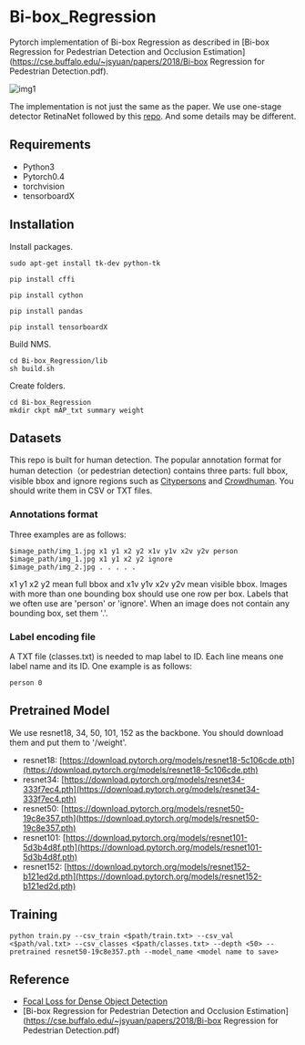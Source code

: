 # Bi-box_Regression

Pytorch implementation of Bi-box Regression as described in [Bi-box Regression for Pedestrian Detection and Occlusion Estimation](https://cse.buffalo.edu/~jsyuan/papers/2018/Bi-box Regression for Pedestrian Detection.pdf). 

![img1](https://github.com/rainofmine/Bi-box_Regression/blob/master/img/1.png)

The implementation is not just the same as the paper. We use one-stage detector RetinaNet followed by this [repo](https://github.com/yhenon/pytorch-retinanet). And some details may be different.

## Requirements

- Python3
- Pytorch0.4
- torchvision
- tensorboardX

## Installation

Install packages.

```
sudo apt-get install tk-dev python-tk

pip install cffi

pip install cython

pip install pandas

pip install tensorboardX
```

Build NMS.

```
cd Bi-box_Regression/lib
sh build.sh
```

Create folders.

```
cd Bi-box_Regression
mkdir ckpt mAP_txt summary weight
```

## Datasets
This repo is built for human detection. The popular annotation format for human detection（or pedestrian detection) contains three parts: full bbox, visible bbox and ignore regions such as [Citypersons](https://arxiv.org/pdf/1702.05693.pdf) and [Crowdhuman](https://arxiv.org/pdf/1805.00123.pdf). You should write them in CSV or TXT files.

### Annotations format
Three examples are as follows:

```
$image_path/img_1.jpg x1 y1 x2 y2 x1v y1v x2v y2v person
$image_path/img_1.jpg x1 y1 x2 y2 ignore
$image_path/img_2.jpg . . . . .
```

x1 y1 x2 y2 mean full bbox and x1v y1v x2v y2v mean visible bbox.
Images with more than one bounding box should use one row per box. Labels that we often use are 'person' or 'ignore'. When an image does not contain any bounding box, set them '.'. 

### Label encoding file
A TXT file (classes.txt) is needed to map label to ID. Each line means one label name and its ID. One example is as follows:

```
person 0
```

## Pretrained Model

We use resnet18, 34, 50, 101, 152 as the backbone. You should download them and put them to '/weight'.

- resnet18: [https://download.pytorch.org/models/resnet18-5c106cde.pth](https://download.pytorch.org/models/resnet18-5c106cde.pth)
- resnet34: [https://download.pytorch.org/models/resnet34-333f7ec4.pth](https://download.pytorch.org/models/resnet34-333f7ec4.pth)
- resnet50: [https://download.pytorch.org/models/resnet50-19c8e357.pth](https://download.pytorch.org/models/resnet50-19c8e357.pth)
- resnet101: [https://download.pytorch.org/models/resnet101-5d3b4d8f.pth](https://download.pytorch.org/models/resnet101-5d3b4d8f.pth)
- resnet152: [https://download.pytorch.org/models/resnet152-b121ed2d.pth](https://download.pytorch.org/models/resnet152-b121ed2d.pth)

## Training

```
python train.py --csv_train <$path/train.txt> --csv_val <$path/val.txt> --csv_classes <$path/classes.txt> --depth <50> --pretrained resnet50-19c8e357.pth --model_name <model name to save>
```

## Reference

- [Focal Loss for Dense Object Detection](https://arxiv.org/abs/1708.02002)
- [Bi-box Regression for Pedestrian Detection and Occlusion Estimation](https://cse.buffalo.edu/~jsyuan/papers/2018/Bi-box Regression for Pedestrian Detection.pdf)